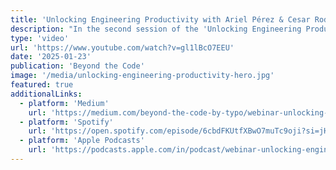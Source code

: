 ```yaml
---
title: 'Unlocking Engineering Productivity with Ariel Pérez & Cesar Rodriguez'
description: "In the second session of the 'Unlocking Engineering Productivity' webinar by Typo, host Kovid Batra engages engineering leaders Cesar Rodriguez and Ariel Pérez in a conversation about building high-performing development teams."
type: 'video'
url: 'https://www.youtube.com/watch?v=gl1lBcO7EEU'
date: '2025-01-23'
publication: 'Beyond the Code'
image: '/media/unlocking-engineering-productivity-hero.jpg'
featured: true
additionalLinks:
  - platform: 'Medium'
    url: 'https://medium.com/beyond-the-code-by-typo/webinar-unlocking-engineering-productivity-with-ariel-p%C3%A9rez-cesar-rodriguez-259d8e5d69f2'
  - platform: 'Spotify'
    url: 'https://open.spotify.com/episode/6cbdFKUtfXBwO7muTc9oji?si=jHE6R0E0QeKB8oQsdCK2xA'
  - platform: 'Apple Podcasts'
    url: 'https://podcasts.apple.com/in/podcast/webinar-unlocking-engineering-productivity-ariel-p%C3%A9rez/id1729467556?i=1000686676169'
---
```

